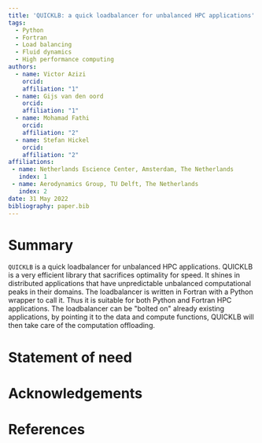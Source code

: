 ```yaml
---
title: 'QUICKLB: a quick loadbalancer for unbalanced HPC applications'
tags:
  - Python
  - Fortran
  - Load balancing
  - Fluid dynamics
  - High performance computing
authors:
  - name: Victor Azizi
    orcid: 
    affiliation: "1"
  - name: Gijs van den oord
    orcid: 
    affiliation: "1"
  - name: Mohamad Fathi
    orcid: 
    affiliation: "2"
  - name: Stefan Hickel
    orcid: 
    affiliation: "2"
affiliations:
 - name: Netherlands Escience Center, Amsterdam, The Netherlands
   index: 1
 - name: Aerodynamics Group, TU Delft, The Netherlands
   index: 2
date: 31 May 2022
bibliography: paper.bib
---
```


# Summary

`QUICKLB` is a quick loadbalancer for unbalanced HPC applications. QUICKLB is
a very efficient library that sacrifices optimality for speed. It shines in 
distributed applications that have unpredictable unbalanced computational peaks
in their domains. The loadbalancer is written in Fortran with a Python wrapper
to call it. Thus it is suitable for both Python and Fortran HPC applications.
The loadbalancer can be "bolted on" already existing applications, by pointing it 
to the data and compute functions, QUICKLB will then take care of the computation 
offloading. 

# Statement of need


# Acknowledgements


# References
